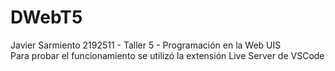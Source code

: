# DWebT5
Javier Sarmiento 2192511 - Taller 5 - Programación en la Web UIS  
Para probar el funcionamiento se utilizó la extensión Live Server de VSCode
